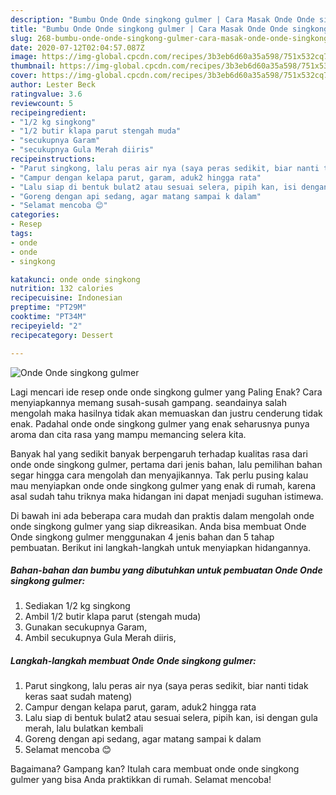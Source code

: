 ```yaml
---
description: "Bumbu Onde Onde singkong gulmer | Cara Masak Onde Onde singkong gulmer Yang Sempurna"
title: "Bumbu Onde Onde singkong gulmer | Cara Masak Onde Onde singkong gulmer Yang Sempurna"
slug: 268-bumbu-onde-onde-singkong-gulmer-cara-masak-onde-onde-singkong-gulmer-yang-sempurna
date: 2020-07-12T02:04:57.087Z
image: https://img-global.cpcdn.com/recipes/3b3eb6d60a35a598/751x532cq70/onde-onde-singkong-gulmer-foto-resep-utama.jpg
thumbnail: https://img-global.cpcdn.com/recipes/3b3eb6d60a35a598/751x532cq70/onde-onde-singkong-gulmer-foto-resep-utama.jpg
cover: https://img-global.cpcdn.com/recipes/3b3eb6d60a35a598/751x532cq70/onde-onde-singkong-gulmer-foto-resep-utama.jpg
author: Lester Beck
ratingvalue: 3.6
reviewcount: 5
recipeingredient:
- "1/2 kg singkong"
- "1/2 butir klapa parut stengah muda"
- "secukupnya Garam"
- "secukupnya Gula Merah diiris"
recipeinstructions:
- "Parut singkong, lalu peras air nya (saya peras sedikit, biar nanti tidak keras saat sudah mateng)"
- "Campur dengan kelapa parut, garam, aduk2 hingga rata"
- "Lalu siap di bentuk bulat2 atau sesuai selera, pipih kan, isi dengan gula merah, lalu bulatkan kembali"
- "Goreng dengan api sedang, agar matang sampai k dalam"
- "Selamat mencoba 😊"
categories:
- Resep
tags:
- onde
- onde
- singkong

katakunci: onde onde singkong 
nutrition: 132 calories
recipecuisine: Indonesian
preptime: "PT29M"
cooktime: "PT34M"
recipeyield: "2"
recipecategory: Dessert

---
```



![Onde Onde singkong gulmer](https://img-global.cpcdn.com/recipes/3b3eb6d60a35a598/751x532cq70/onde-onde-singkong-gulmer-foto-resep-utama.jpg)

Lagi mencari ide resep onde onde singkong gulmer yang Paling Enak? Cara menyiapkannya memang susah-susah gampang. seandainya salah mengolah maka hasilnya tidak akan memuaskan dan justru cenderung tidak enak. Padahal onde onde singkong gulmer yang enak seharusnya punya aroma dan cita rasa yang mampu memancing selera kita.



Banyak hal yang sedikit banyak berpengaruh terhadap kualitas rasa dari onde onde singkong gulmer, pertama dari jenis bahan, lalu pemilihan bahan segar hingga cara mengolah dan menyajikannya. Tak perlu pusing kalau mau menyiapkan onde onde singkong gulmer yang enak di rumah, karena asal sudah tahu triknya maka hidangan ini dapat menjadi suguhan istimewa.


Di bawah ini ada beberapa cara mudah dan praktis dalam mengolah onde onde singkong gulmer yang siap dikreasikan. Anda bisa membuat Onde Onde singkong gulmer menggunakan 4 jenis bahan dan 5 tahap pembuatan. Berikut ini langkah-langkah untuk menyiapkan hidangannya.

<!--inarticleads1-->

##### Bahan-bahan dan bumbu yang dibutuhkan untuk pembuatan Onde Onde singkong gulmer:

1. Sediakan 1/2 kg singkong
1. Ambil 1/2 butir klapa parut (stengah muda)
1. Gunakan secukupnya Garam,
1. Ambil secukupnya Gula Merah diiris,




<!--inarticleads2-->

##### Langkah-langkah membuat Onde Onde singkong gulmer:

1. Parut singkong, lalu peras air nya (saya peras sedikit, biar nanti tidak keras saat sudah mateng)
1. Campur dengan kelapa parut, garam, aduk2 hingga rata
1. Lalu siap di bentuk bulat2 atau sesuai selera, pipih kan, isi dengan gula merah, lalu bulatkan kembali
1. Goreng dengan api sedang, agar matang sampai k dalam
1. Selamat mencoba 😊




Bagaimana? Gampang kan? Itulah cara membuat onde onde singkong gulmer yang bisa Anda praktikkan di rumah. Selamat mencoba!
